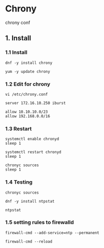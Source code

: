 # Chrony
chrony conf

## 1. Install

### 1.1 Install
````
dnf -y install chrony
````
````
yum -y update chrony
````

### 1.2 Edit for chrony

````
vi /etc/chrony.conf 

server 172.16.10.250 iburst

allow 10.10.10.0/23
allow 192.168.0.0/16
````

### 1.3 Restart

````
systemctl enable chronyd
sleep 1

systemctl restart chronyd
sleep 1

chronyc sources
sleep 1
````

### 1.4 Testing

````
chronyc sources

dnf -y install ntpstat

ntpstat
````

### 1.5 setting rules to firewalld

````
firewall-cmd --add-service=ntp --permanent

firewall-cmd --reload
````
